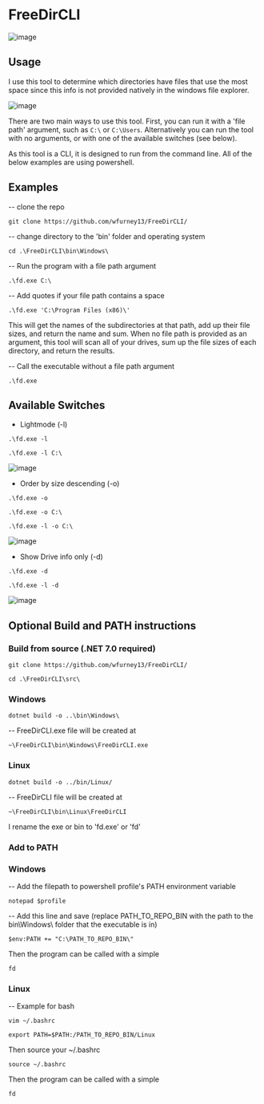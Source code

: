 <h1>FreeDirCLI</h1>

![image](https://i.ibb.co/k0RM9f3/Screenshot-2024-01-07-152010.png)

<h2>Usage</h2>

I use this tool to determine which directories have files that use the most space since this info is not provided natively in the windows file explorer.

![image](https://i.ibb.co/T4jZDQv/Screenshot-2024-01-11-174203.png)

There are two main ways to use this tool. First, you can run it with a 'file path' argument, such as `C:\` or `C:\Users`. Alternatively you can run the tool with no arguments, or with one of the available switches (see below).

As this tool is a CLI, it is designed to run from the command line. All of the below examples are using powershell.

<h2>Examples</h2>

-- clone the repo

`git clone https://github.com/wfurney13/FreeDirCLI/`

-- change directory to the 'bin' folder and operating system

`cd .\FreeDirCLI\bin\Windows\`

-- Run the program with a file path argument

`.\fd.exe C:\`

-- Add quotes if your file path contains a space

`.\fd.exe 'C:\Program Files (x86)\'`

This will get the names of the subdirectories at that path, add up their file sizes, and return the name and sum. When no file path is provided as an argument, this tool will scan all of your drives, sum up the file sizes of each directory, and return the results.

-- Call the executable without a file path argument

`.\fd.exe`

<h2>Available Switches</h2>

* Lightmode (-l)

`.\fd.exe -l`

`.\fd.exe -l C:\`

![image](https://i.ibb.co/GtsY17S/Screenshot-2024-01-11-173408.png)

* Order by size descending (-o)

`.\fd.exe -o`

`.\fd.exe -o C:\`

`.\fd.exe -l -o C:\`

![image](https://i.ibb.co/B60k6Nh/Screenshot-2024-01-11-173428.png)

* Show Drive info only (-d)

`.\fd.exe -d`

`.\fd.exe -l -d`

![image](https://i.ibb.co/ngSfj41/Screenshot-2024-01-11-173454.png)

<h2>Optional Build and PATH instructions</h2>

<h3>Build from source (.NET 7.0 required)</h3>

`git clone https://github.com/wfurney13/FreeDirCLI/`

`cd .\FreeDirCLI\src\`

<h3>Windows</h3>

`dotnet build -o ..\bin\Windows\`

-- FreeDirCLI.exe file will be created at 

`~\FreeDirCLI\bin\Windows\FreeDirCLI.exe`

<h3>Linux</h3>

`dotnet build -o ../bin/Linux/`

-- FreeDirCLI file will be created at 

`~\FreeDirCLI\bin\Linux\FreeDirCLI`

I rename the exe or bin to 'fd.exe' or 'fd'

<h3>Add to PATH</h3>

<h3>Windows</h3>

-- Add the filepath to powershell profile's PATH environment variable

`notepad $profile`

-- Add this line and save (replace PATH_TO_REPO_BIN with the path to the bin\Windows\ folder that the executable is in)

`$env:PATH += "C:\PATH_TO_REPO_BIN\"`

Then the program can be called with a simple

`fd`

<h3>Linux</h3>

-- Example for bash

`vim ~/.bashrc`

`export PATH=$PATH:/PATH_TO_REPO_BIN/Linux`

Then source your ~/.bashrc

`source ~/.bashrc`

Then the program can be called with a simple

`fd`